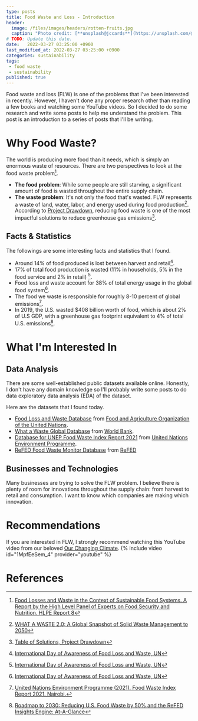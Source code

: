 ```yaml
---
type: posts
title: Food Waste and Loss - Introduction
header:
  image: /files/images/headers/rotten-fruits.jpg
  caption: "Photo credit: [**unsplash@jccards**](https://unsplash.com/@jccards)"
# TODO: Update this date.
date:   2022-03-27 03:25:00 +0900
last_modified_at: 2022-03-27 03:25:00 +0900
categories: sustainability
tags:
 - food waste
 - sustainability
published: true
---
```


Food waste and loss (FLW) is one of the problems that I've been interested in recently. However, I haven't done any proper research other than reading a few books and watching some YouTube videos. So I decided to do some research and write some posts to help me understand the problem. This post is an introduction to a series of posts that I'll be writing. 

# Why Food Waste?

The world is producing more food than it needs, which is simply an enormous waste of resources. There are two perspectives to look at the food waste problem[^4].
 * **The food problem**: While some people are still starving, a significant amount of food is wasted throughout the entire supply chain. 
 * **The waste problem**: It's not only the food that's wasted. FLW represents a waste of land, water, labor, and energy used during food production[^5]. According to [Project Drawdown](https://drawdown.org/solutions/table-of-solutions), reducing food waste is one of the most impactful solutions to reduce greenhouse gas emissions[^1].

## Facts & Statistics

The followings are some interesting facts and statistics that I found.

* Around 14% of food produced is lost between harvest and retail[^3].
* 17% of total food production is wasted (11% in households, 5% in the food service and 2% in retail) [^3].
* Food loss and waste account for 38% of total energy usage in the global food system[^3].
* The food we waste is responsible for roughly 8-10 percent of global emissions[^6].
* In 2019, the U.S. wasted $408 billion worth of food, which is about 2% of U.S GDP, with a greenhouse gas footprint equivalent to 4% of total U.S. emissions[^7].


# What I'm Interested In

## Data Analysis
There are some well-established public datasets available online. Honestly, I don't have any domain knowledge so I'll probably write some posts to do data exploratory data analysis (EDA) of the dataset.

Here are the datasets that I found today.

* [Food Loss and Waste Database](https://www.fao.org/platform-food-loss-waste/flw-data/en/) from [Food and Agriculture Organization of the United Nations](https://www.fao.org/home/en/). 
* [What a Waste Global Database](https://datacatalog.worldbank.org/search/dataset/0039597) from [World Bank](https://www.worldbank.org/en/home).
* [Database for UNEP Food Waste Index Report 2021](https://www.unep.org/resources/report/unep-food-waste-index-report-2021) from [United Nations Environment Programme](https://www.unep.org/). 
* [ReFED Food Waste Monitor Database](https://insights-engine.refed.org/food-waste-monitor?view=overview&year=2019) from [ReFED](https://refed.org/)

## Businesses and Technologies

Many businesses are trying to solve the FLW problem. I believe there is plenty of room for innovations throughout the supply chain: from harvest to retail and consumption. I want to know which companies are making which innovation.

# Recommendations

If you are interested in FLW, I strongly recommend watching this YouTube video from our beloved [Our Changing Climate](https://www.youtube.com/c/OurChangingClimate/featured).
{% include video id="1MpfEeSem_4" provider="youtube" %}


# References

[^1]: [Table of Solutions, Project Drawdown](https://drawdown.org/solutions/table-of-solutions)
[^2]: [Wasted: How America Is Losing Up to 40 Percent of Its Food from Farm to Fork to Landfill, NRDC](https://www.nrdc.org/resources/wasted-how-america-losing-40-percent-its-food-farm-fork-landfill)
[^3]: [International Day of Awareness of Food Loss and Waste, UN](https://www.fao.org/international-day-awareness-food-loss-waste?utm_source=twitter&utm_medium=social+media&utm_campaign=fao)
[^4]: [Food Losses and Waste in the Context of Sustainable Food Systems. A Report by the High Level Panel of Experts on Food Security and Nutrition. HLPE Report 8](https://www.fao.org/policy-support/tools-and-publications/resources-details/en/c/854257/)
[^5]: [WHAT A WASTE 2.0: A Global Snapshot of Solid Waste Management to 2050](https://datatopics.worldbank.org/what-a-waste/global_food_loss_and_waste.html)
[^6]: [United Nations Environment Programme (2021). Food Waste Index Report 2021. Nairobi.](https://www.unep.org/resources/report/unep-food-waste-index-report-2021)
[^7]: [Roadmap to 2030: Reducing U.S. Food Waste by 50% and the ReFED Insights Engine: At-A-Glance](https://refed.org/)
